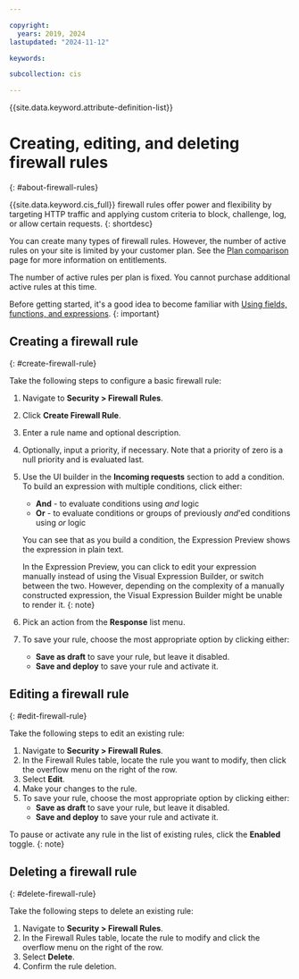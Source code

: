 ```yaml
---

copyright:
  years: 2019, 2024
lastupdated: "2024-11-12"

keywords:

subcollection: cis

---
```


{{site.data.keyword.attribute-definition-list}}

# Creating, editing, and deleting firewall rules
{: #about-firewall-rules}


{{site.data.keyword.cis_full}} firewall rules offer power and flexibility by targeting HTTP traffic and applying custom criteria to block, challenge, log, or allow certain requests.
{: shortdesc}

You can create many types of firewall rules. However, the number of active rules on your site is limited by your customer plan. See the [Plan comparison](/docs/cis?topic=cis-cis-plan-comparison) page for more information on entitlements.

The number of active rules per plan is fixed. You cannot purchase additional active rules at this time.

Before getting started, it's a good idea to become familiar with [Using fields, functions, and expressions](/docs/cis?topic=cis-fields-and-expressions).
{: important}

## Creating a firewall rule
{: #create-firewall-rule}

Take the following steps to configure a basic firewall rule:

1. Navigate to **Security > Firewall Rules**.
2. Click **Create Firewall Rule**.
3. Enter a rule name and optional description.
4. Optionally, input a priority, if necessary. Note that a priority of zero is a null priority and is evaluated last.
5. Use the UI builder in the **Incoming requests** section to add a condition.
    To build an expression with multiple conditions, click either:
    * **And** - to evaluate conditions using _and_ logic
    * **Or** - to evaluate conditions or groups of previously _and_'ed conditions using _or_ logic

    You can see that as you build a condition, the Expression Preview shows the expression in plain text.

    In the Expression Preview, you can click to edit your expression manually instead of using the Visual Expression Builder, or switch between the two. However, depending on the complexity of a manually constructed expression, the Visual Expression Builder might be unable to render it.
    {: note}

6. Pick an action from the **Response** list menu.
7. To save your rule, choose the most appropriate option by clicking either:
    * **Save as draft** to save your rule, but leave it disabled.
    * **Save and deploy** to save your rule and activate it.

## Editing a firewall rule
{: #edit-firewall-rule}

Take the following steps to edit an existing rule:

1. Navigate to **Security > Firewall Rules**.
1. In the Firewall Rules table, locate the rule you want to modify, then click the overflow menu on the right of the row.
1. Select **Edit**.
1. Make your changes to the rule.
1. To save your rule, choose the most appropriate option by clicking either:
    * **Save as draft** to save your rule, but leave it disabled.
    * **Save and deploy** to save your rule and activate it.

To pause or activate any rule in the list of existing rules, click the **Enabled** toggle.
{: note}

## Deleting a firewall rule
{: #delete-firewall-rule}

Take the following steps to delete an existing rule:

1. Navigate to **Security > Firewall Rules**.
1. In the Firewall Rules table, locate the rule to modify and click the overflow menu on the right of the row.
1. Select **Delete**.
1. Confirm the rule deletion.
